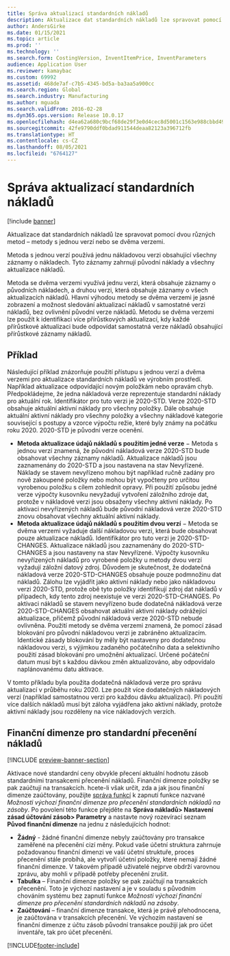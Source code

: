 ```yaml
---
title: Správa aktualizací standardních nákladů
description: Aktualizace dat standardních nákladů lze spravovat pomocí dvou různých metod – metody s jednou verzí nebo se dvěma verzemi.
author: AndersGirke
ms.date: 01/15/2021
ms.topic: article
ms.prod: ''
ms.technology: ''
ms.search.form: CostingVersion, InventItemPrice, InventParameters
audience: Application User
ms.reviewer: kamaybac
ms.custom: 69992
ms.assetid: 468de7af-c7b5-4345-bd5a-ba3aa5a900cc
ms.search.region: Global
ms.search.industry: Manufacturing
ms.author: mguada
ms.search.validFrom: 2016-02-28
ms.dyn365.ops.version: Release 10.0.17
ms.openlocfilehash: d4ea62a680c9bcf68de29f3e0d4cec8d5001c1563e988cbbd49eb961604072c8
ms.sourcegitcommit: 42fe9790ddf0bdad911544deaa82123a396712fb
ms.translationtype: HT
ms.contentlocale: cs-CZ
ms.lasthandoff: 08/05/2021
ms.locfileid: "6764127"
---
```

# <a name="manage-standard-cost-updates"></a>Správa aktualizací standardních nákladů

[!include [banner](../includes/banner.md)]

Aktualizace dat standardních nákladů lze spravovat pomocí dvou různých metod – metody s jednou verzí nebo se dvěma verzemi.

Metoda s jednou verzí používá jednu nákladovou verzi obsahující všechny záznamy o nákladech. Tyto záznamy zahrnují původní náklady a všechny aktualizace nákladů.

Metoda se dvěma verzemi využívá jednu verzi, která obsahuje záznamy o původních nákladech, a druhou verzi, která obsahuje záznamy o všech aktualizacích nákladů. Hlavní výhodou metody se dvěma verzemi je jasné zobrazení a možnost sledování aktualizací nákladů v samostatné verzi nákladů, bez ovlivnění původní verze nákladů. Metodu se dvěma verzemi lze použít k identifikaci více přírůstkových aktualizací, kdy každé přírůstkové aktualizaci bude odpovídat samostatná verze nákladů obsahující přírůstkové záznamy nákladů.

## <a name="example"></a>Příklad

Následující příklad znázorňuje použití přístupu s jednou verzí a dvěma verzemi pro aktualizace standardních nákladů ve výrobním prostředí. Například aktualizace odpovídající novým položkám nebo opravám chyb. Předpokládejme, že jedna nákladová verze reprezentuje standardní náklady pro aktuální rok. Identifikátor pro tuto verzi je 2020-STD. Verze 2020-STD obsahuje aktuální aktivní náklady pro všechny položky. Dále obsahuje aktuální aktivní náklady pro všechny položky a všechny nákladové kategorie související s postupy a vzorce výpočtu režie, které byly známy na počátku roku 2020. 2020-STD je původní verze ocenění.

- **Metoda aktualizace údajů nákladů s použitím jedné verze** − Metoda s jednou verzí znamená, že původní nákladová verze 2020-STD bude obsahovat všechny záznamy nákladů. Aktualizace nákladů jsou zaznamenány do 2020-STD a jsou nastavena na stav Nevyřízené. Náklady se stavem nevyřízeno mohou být například ručně zadány pro nově zakoupené položky nebo mohou být vypočteny pro určitou vyrobenou položku s cílem zohlednit opravy. Při použití způsobu jedné verze výpočty kusovníku nevyžadují vytvoření záložního zdroje dat, protože v nákladové verzi jsou obsaženy všechny aktivní náklady. Po aktivaci nevyřízených nákladů bude původní nákladová verze 2020-STD znovu obsahovat všechny aktuální aktivní náklady.
- **Metoda aktualizace údajů nákladů s použitím dvou verzí** − Metoda se dvěma verzemi vyžaduje další nákladovou verzi, která bude obsahovat pouze aktualizace nákladů. Identifikátor pro tuto verzi je 2020-STD-CHANGES. Aktualizace nákladů jsou zaznamenány do 2020-STD-CHANGES a jsou nastaveny na stav Nevyřízené. Výpočty kusovníku nevyřízených nákladů pro vyrobené položky u metody dvou verzí vyžadují záložní datový zdroj. Důvodem je skutečnost, že dodatečná nákladová verze 2020-STD-CHANGES obsahuje pouze podmnožinu dat nákladů. Zálohu lze vyjádřit jako aktivní náklady nebo jako nákladovou verzi 2020-STD, protože obě tyto položky identifikují zdroj dat nákladů v případech, kdy tento zdroj neexistuje ve verzi 2020-STD-CHANGES. Po aktivaci nákladů se stavem nevyřízeno bude dodatečná nákladová verze 2020-STD-CHANGES obsahovat aktuální aktivní náklady odrážející aktualizace, přičemž původní nákladová verze 2020-STD nebude ovlivněna. Použití metody se dvěma verzemi znamená, že pomocí zásad blokování pro původní nákladovou verzi je zabráněno aktualizacím. Identické zásady blokování by měly být nastaveny pro dodatečnou nákladovou verzi, s výjimkou zadaného počátečního data a selektivního použití zásad blokování pro umožnění aktualizací. Určené počáteční datum musí být s každou dávkou změn aktualizováno, aby odpovídalo naplánovanému datu aktivace.

V tomto příkladu byla použita dodatečná nákladová verze pro správu aktualizací v průběhu roku 2020. Lze použít více dodatečných nákladových verzí (například samostatnou verzi pro každou dávku aktualizací). Při použití více dalších nákladů musí být záloha vyjádřena jako aktivní náklady, protože aktivní náklady jsou rozděleny na více nákladových verzích.

## <a name="financial-dimensions-for-the-standard-cost-revaluation"></a>Finanční dimenze pro standardní přecenění nákladů

[!INCLUDE [preview-banner-section](../../includes/preview-banner-section.md)]

Aktivace nové standardní ceny obvykle přecení aktuální hodnotu zásob standardními transakcemi přecenění nákladů. Finanční dimenze položky se pak zaúčtují na transakcích. hcete-li však určit, zda a jak jsou finanční dimenze zaúčtovány, použijte [správa funkcí](../../fin-ops-core/fin-ops/get-started/feature-management/feature-management-overview.md) k zapnutí funkce nazvané *Možnosti výchozí finanční dimenze pro přecenění standardních nákladů na zásoby*. Po povolení této funkce přejděte na **Správa nákladů> Nastavení zásad účtování zásob> Parametry** a nastavte nový rozevírací seznam **Původ finanční dimenze** na jednu z následujících hodnot:

- **Žádný** - žádné finanční dimenze nebyly zaúčtovány pro transakce zaměřené na přecenění cizí měny. Pokud vaše účetní struktura zahrnuje požadovanou finanční dimenzi ve vaší účetní struktuře, proces přecenění stále probíhá, ale vytvoří účetní položky, které nemají žádné finanční dimenze. V takovém případě uživatelé nejprve obdrží varovnou zprávu, aby mohli v případě potřeby přecenění zrušit.
- **Tabulka** – Finanční dimenze položky se pak zaúčtují na transakcích přecenění. Toto je výchozí nastavení a je v souladu s původním chováním systému bez zapnutí funkce *Možnosti výchozí finanční dimenze pro přecenění standardních nákladů na zásoby*.
- **Zaúčtování** – finanční dimenze transakce, která je právě přehodnocena, je zaúčtována v transakcích přecenění. Ve výchozím nastavení se finanční dimenze z účtu zásob původní transakce použijí jak pro účet inventáře, tak pro účet přecenění.


[!INCLUDE[footer-include](../../includes/footer-banner.md)]